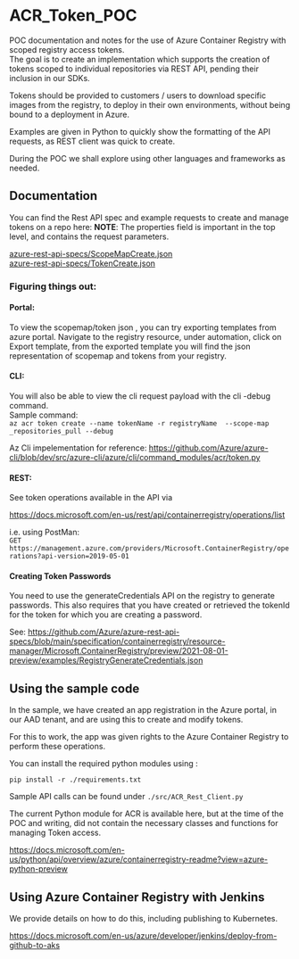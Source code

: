 # ACR_Token_POC
POC documentation and notes for the use of Azure Container Registry with scoped registry access tokens.  
The goal is to create an implementation which supports the creation of tokens scoped to individual repositories via REST API, pending their inclusion in our SDKs.

Tokens should be provided to customers / users to download specific images from the registry, to deploy in their own environments, without being bound to a deployment in Azure.

Examples are given in Python to quickly show the formatting of the API requests, as REST client was quick to create.

During the POC we shall explore using other languages and frameworks as needed.

## Documentation

You can find the Rest API spec and example requests to create and manage tokens on a repo here:
**NOTE**: The properties field is important in the top level, and contains the request parameters.

[azure-rest-api-specs/ScopeMapCreate.json](https://github.com/Azure/azure-rest-api-specs/blob/main/specification/containerregistry/resource-manager/Microsoft.ContainerRegistry/preview/2021-08-01-preview/examples/ScopeMapCreate.json)  
[azure-rest-api-specs/TokenCreate.json](https://github.com/Azure/azure-rest-api-specs/blob/main/specification/containerregistry/resource-manager/Microsoft.ContainerRegistry/preview/2021-08-01-preview/examples/TokenCreate.json)

### Figuring things out:

#### Portal:

To view the scopemap/token json , you can try exporting templates from azure portal.
Navigate to the registry resource, under automation, click on Export template, from the exported template you will find the json representation of scopemap and tokens from your registry.

#### CLI:

You will also be able to view the cli request payload with the cli -debug command.  
Sample command:  
```az acr token create --name tokenName -r registryName  --scope-map _repositories_pull --debug```

Az Cli impelementation for reference: 
https://github.com/Azure/azure-cli/blob/dev/src/azure-cli/azure/cli/command_modules/acr/token.py

#### REST:

See token operations available in the API via

https://docs.microsoft.com/en-us/rest/api/containerregistry/operations/list

i.e. using PostMan:  
```GET https://management.azure.com/providers/Microsoft.ContainerRegistry/operations?api-version=2019-05-01```

#### Creating Token Passwords

You need to use the generateCredentials API on the registry to generate passwords.
This also requires that you have created or retrieved the tokenId for the token for which you are creating a password.

See:
https://github.com/Azure/azure-rest-api-specs/blob/main/specification/containerregistry/resource-manager/Microsoft.ContainerRegistry/preview/2021-08-01-preview/examples/RegistryGenerateCredentials.json



## Using the sample code

In the sample, we have created an app registration in the Azure portal, in our AAD tenant, and are using this to create and modify tokens.

For this to work, the app was given rights to the Azure Container Registry to perform these operations.

You can install the required python modules using :

```pip install -r ./requirements.txt```

Sample API calls can be found under ```./src/ACR_Rest_Client.py```

The current Python module for ACR is available here, but at the time of the POC and writing, did not contain the necessary classes and functions for managing Token access.

https://docs.microsoft.com/en-us/python/api/overview/azure/containerregistry-readme?view=azure-python-preview

## Using Azure Container Registry with Jenkins

We provide details on how to do this, including publishing to Kubernetes.

https://docs.microsoft.com/en-us/azure/developer/jenkins/deploy-from-github-to-aks
